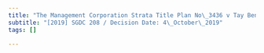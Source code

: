 ```yaml
---
title: "The Management Corporation Strata Title Plan No\_3436 v Tay Beng Huat and another"
subtitle: "[2019] SGDC 208 / Decision Date: 4\_October\_2019"
tags: []

---
```

